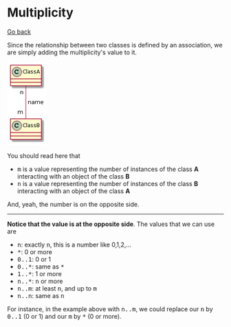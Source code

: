 # Multiplicity

[Go back](../index.md)

Since the relationship between two classes is defined by an association, we are simply adding the multiplicity's value to it.

![Multiplicity](../images/Syv9B2vsL53AKr1IqDLLKCe5qiuWCIS5Ao0pBp4tLGa0.png)

You should read here that

* <kbd>m</kbd> is a value representing the number of instances of the class **A** interacting with an object of the class **B**
* <kbd>n</kbd> is a value representing the number of instances of the class **B** interacting with an object of the class **A**

And, yeah, the number is on the opposite side.

<hr class="sl">

**Notice that the value is at the opposite side**. The values that we can use are

* <kbd>n</kbd>: exactly <kbd>n</kbd>, this is a number like 0,1,2,...
* <kbd>*</kbd>: 0 or more
* <kbd>0..1</kbd>: 0 or 1
* <kbd>0..*</kbd>: same as <kbd>\*</kbd>
* <kbd>1..*</kbd>: 1 or more
* <kbd>n..*</kbd>: <kbd>n</kbd> or more
* <kbd>n..m</kbd>: at least <kbd>n</kbd>, and up to <kbd>m</kbd>
* <kbd>n..n</kbd>: same as <kbd>n</kbd>

For instance, in the example above with <kbd>n..m</kbd>, we could replace our <kbd>n</kbd> by <kbd>0..1</kbd> (0 or 1) and our <kbd>m</kbd> by <kbd>*</kbd> (0 or more).